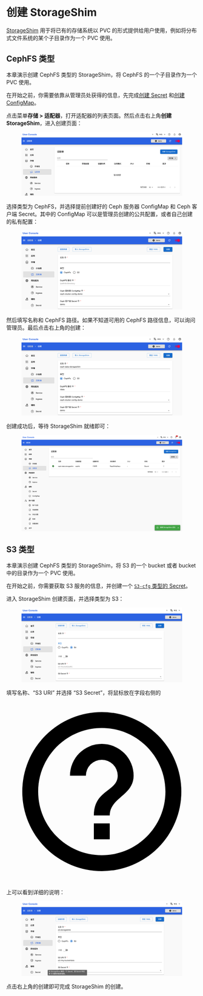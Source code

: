 # 创建 StorageShim

<a target="_blank" rel="noopener noreferrer" href="https://t9k.github.io/user-manuals/latest/modules/storage/storageshim.html">StorageShim</a> 用于将已有的存储系统以 PVC 的形式提供给用户使用，例如将分布式文件系统的某个子目录作为一个 PVC 使用。

## CephFS 类型

本章演示创建 CephFS 类型的 StorageShim，将 CephFS 的一个子目录作为一个 PVC 使用。

在开始之前，你需要依靠从管理员处获得的信息，先完成[创建 Secret](../auxiliary/secret.md) 和[创建 ConfigMap](../auxiliary/configmap.md)。

点击菜单**存储 > 适配器**，打开适配器的列表页面。然后点击右上角**创建 StorageShim**，进入创建页面：

<figure class="screenshot">
  <img alt="list-storageshim" src="../../assets/task/manage-storage-network-and-auxiliary/storage/list-storageshim.png" />
</figure>

选择类型为 CephFS，并选择提前创建好的 Ceph 服务器 ConfigMap 和 Ceph 客户端 Secret。其中的 ConfigMap 可以是管理员创建的公共配置，或者自己创建的私有配置：

<figure class="screenshot">
  <img alt="create-storageshim-ceph-1" src="../../assets/task/manage-storage-network-and-auxiliary/storage/create-storageshim-ceph-1.png" />
</figure>

然后填写名称和 CephFS 路径。如果不知道可用的 CephFS 路径信息，可以询问管理员。最后点击右上角的创建：

<figure class="screenshot">
  <img alt="create-storageshim-ceph-2" src="../../assets/task/manage-storage-network-and-auxiliary/storage/create-storageshim-ceph-2.png" />
</figure>

创建成功后，等待 StorageShim 就绪即可：

<figure class="screenshot">
  <img alt="created-storageshim" src="../../assets/task/manage-storage-network-and-auxiliary/storage/created-storageshim.png" />
</figure>

## S3 类型

本章演示创建 CephFS 类型的 StorageShim，将 S3 的一个 bucket 或者 bucket 中的目录作为一个 PVC 使用。

在开始之前，你需要获取 S3 服务的信息，并创建一个 [`S3-cfg` 类型的 Secret](../auxiliary/secret.md#s3-cfg-类型)。

进入 StorageShim 创建页面，并选择类型为 S3：

<figure class="screenshot">
  <img alt="create-storageshim-s3-1" src="../../assets/task/manage-storage-network-and-auxiliary/storage/create-storageshim-s3-1.png" />
</figure>

填写名称、“S3 URI” 并选择 “S3 Secret”，将鼠标放在字段右侧的 <span class="twemoji"><svg xmlns="http://www.w3.org/2000/svg" viewBox="0 0 24 24"><path d="M11 18h2v-2h-2v2m1-16A10 10 0 0 0 2 12a10 10 0 0 0 10 10 10 10 0 0 0 10-10A10 10 0 0 0 12 2m0 18c-4.41 0-8-3.59-8-8s3.59-8 8-8 8 3.59 8 8-3.59 8-8 8m0-14a4 4 0 0 0-4 4h2a2 2 0 0 1 2-2 2 2 0 0 1 2 2c0 2-3 1.75-3 5h2c0-2.25 3-2.5 3-5a4 4 0 0 0-4-4Z"/></svg></span> 上可以看到详细的说明：

<figure class="screenshot">
  <img alt="create-storageshim-s3-2" src="../../assets/task/manage-storage-network-and-auxiliary/storage/create-storageshim-s3-2.png" />
</figure>

点击右上角的创建即可完成 StorageShim 的创建。
